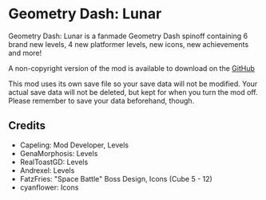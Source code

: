 # **Geometry Dash: Lunar**

Geometry Dash: Lunar is a fanmade Geometry Dash spinoff containing 6 brand new levels, 4 new platformer levels, new icons, new achievements and more!

A non-copyright version of the mod is available to download on the [GitHub](https://github.com/Capeling/geometry-dash-lunar-u2)

This mod uses its own save file so your save data will not be modified. Your actual save data will not be deleted, but kept for when you turn the mod off. Please remember to save your data beforehand, though.

## **Credits**
- Capeling: Mod Developer, Levels
- GenaMorphosis: Levels
- RealToastGD: Levels
- Andrexel: Levels
- FatzFries: "Space Battle" Boss Design, Icons (Cube 5 - 12)
- cyanflower: Icons